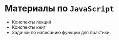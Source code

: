 # Материалы по `JavaScript`

- Конспекты лекций
- Конспекты книг
- Задачки по написанию функции для практики
